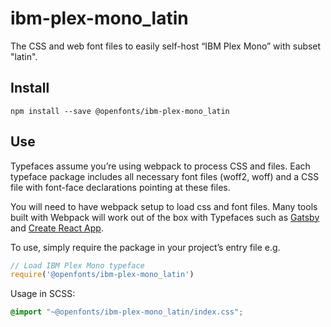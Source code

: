 
# ibm-plex-mono_latin

The CSS and web font files to easily self-host “IBM Plex Mono” with subset "latin".

## Install

`npm install --save @openfonts/ibm-plex-mono_latin`

## Use

Typefaces assume you’re using webpack to process CSS and files. Each typeface
package includes all necessary font files (woff2, woff) and a CSS file with
font-face declarations pointing at these files.

You will need to have webpack setup to load css and font files. Many tools built
with Webpack will work out of the box with Typefaces such as [Gatsby](https://github.com/gatsbyjs/gatsby)
and [Create React App](https://github.com/facebookincubator/create-react-app).

To use, simply require the package in your project’s entry file e.g.

```javascript
// Load IBM Plex Mono typeface
require('@openfonts/ibm-plex-mono_latin')
```

Usage in SCSS:
```scss
@import "~@openfonts/ibm-plex-mono_latin/index.css";
```
